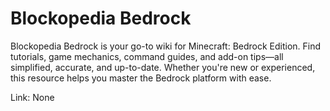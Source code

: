 # Blockopedia Bedrock
Blockopedia Bedrock is your go-to wiki for Minecraft: Bedrock Edition. Find tutorials, game mechanics, command guides, and add-on tips—all simplified, accurate, and up-to-date. Whether you're new or experienced, this resource helps you master the Bedrock platform with ease.

Link: None
